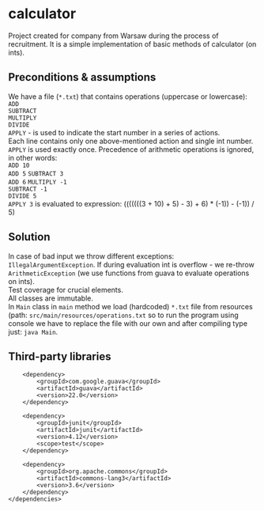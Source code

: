 # calculator
Project created for company from Warsaw during the process of 
recruitment. It is a simple implementation of basic methods of 
calculator (on ints).
## Preconditions & assumptions
We have a file (`*.txt`) that contains operations (uppercase or 
lowercase):  
`ADD`  
`SUBTRACT`  
`MULTIPLY`  
`DIVIDE`  
`APPLY` - is used to indicate the start number in a series of actions.  
Each line contains only one above-mentioned action and single int 
number. `APPLY` is used exactly once. Precedence of arithmetic 
operations is ignored, in other words:  
`ADD 10`  
`ADD 5`
`SUBTRACT 3`  
`ADD 6`
`MULTIPLY -1`  
`SUBTRACT -1`  
`DIVIDE 5`  
`APPLY 3`
is evaluated to expression:
(((((((3 + 10) + 5) - 3) + 6) * (-1)) - (-1)) / 5)


## Solution
In case of bad input we throw different exceptions: 
`IllegalArgumentException`. If during evaluation int is overflow - 
we re-throw `ArithmeticException` (we use functions from guava to 
evaluate operations on ints).  
Test coverage for crucial elements.  
All classes are immutable.  
In `Main` class in `main` method we load (hardcoded) `*.txt` file 
from resources (path: `src/main/resources/operations.txt` so to run 
the program using console we have to replace the file with our own 
and after compiling type just: `java Main`.
## Third-party libraries
        <dependency>
            <groupId>com.google.guava</groupId>
            <artifactId>guava</artifactId>
            <version>22.0</version>
        </dependency>

        <dependency>
            <groupId>junit</groupId>
            <artifactId>junit</artifactId>
            <version>4.12</version>
            <scope>test</scope>
        </dependency>
        
        <dependency>
            <groupId>org.apache.commons</groupId>
            <artifactId>commons-lang3</artifactId>
            <version>3.6</version>
        </dependency>
    </dependencies>